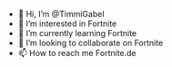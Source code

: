 - 👋 Hi, I’m @TimmiGabel
- 👀 I’m interested in Fortnite
- 🌱 I’m currently learning Fortnite
- 💞️ I’m looking to collaborate on Fortnite
- 📫 How to reach me Fortnite.de

<!---
TimmiGabel/TimmiGabel is a ✨ special ✨ repository because its `README.md` (this file) appears on your GitHub profile.
You can click the Preview link to take a look at your changes.
--->
